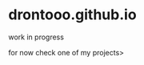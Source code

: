 # drontooo.github.io
work in progress

for now check <a src="https://drontooo.github.io/countdown-to-3-am/">one of my projects>

